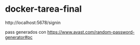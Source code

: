 # docker-tarea-final


http://localhost:5678/signin

pass generados con 
https://www.avast.com/random-password-generator#pc
